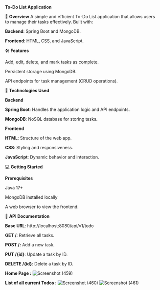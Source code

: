 **To-Do List Application**

📖 **Overview**
A simple and efficient To-Do List application that allows users to manage their tasks effectively. Built with:

**Backend**: Spring Boot and MongoDB.

**Frontend**: HTML, CSS, and JavaScript.


🛠 **Features**

Add, edit, delete, and mark tasks as complete.

Persistent storage using MongoDB.

API endpoints for task management (CRUD operations).


🚀 **Technologies Used**

**Backend**

**Spring Boot**: Handles the application logic and API endpoints.

**MongoDB**: NoSQL database for storing tasks.


**Frontend**

**HTML**: Structure of the web app.

**CSS**: Styling and responsiveness.

**JavaScript**: Dynamic behavior and interaction.



💻 **Getting Started**

**Prerequisites**

Java 17+

MongoDB installed locally

A web browser to view the frontend.


📖 **API Documentation**

**Base URL**: http://localhost:8080/api/v1/todo

**GET /**: Retrieve all tasks.

**POST /:** Add a new task.

**PUT /{id}**: Update a task by ID.

**DELETE /{id}**: Delete a task by ID.


**Home Page :**
![Screenshot (459)](https://github.com/user-attachments/assets/1dc7c4c6-cfb6-4c9c-889a-7a703c51571d)

**List of all current Todos :**
![Screenshot (460)](https://github.com/user-attachments/assets/e9a9f381-bcdb-4ad7-856b-af27911f3945)
![Screenshot (461)](https://github.com/user-attachments/assets/d07fdcc8-d8bc-4879-93fc-29f4441df9c8)


